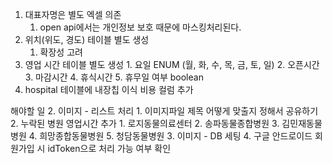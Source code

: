 1. 대표자명은 별도 엑셀 의존
	1. open api에서는 개인정보 보호 때문에 마스킹처리된다.
2. 위치(위도, 경도) 테이블 별도 생성
	1. 확장성 고려
3. 영업 시간 테이블 별도 생성
		1. 요일 ENUM (월, 화, 수, 목, 금, 토, 일)
		2. 오픈시간
		3. 마감시간
		4. 휴식시간
		5. 휴무일 여부 boolean
4. hospital 테이블에 내장칩 이식 비용 컬럼 추가

해야할 일
2. 이미지 - 리스트 처리
	1. 이미지파일 제목 어떻게 맞출지 정해서 공유하기
	2. 누락된 병원 영업시간 추가
		1. 로지동물의료센터
		2. 송파동물종합병원
		3. 김민재동물병원
		4. 희망종합동물병원
		5. 청담동물병원
3. 이미지 - DB 세팅
4. 구글 안드로이드 회원가입 시 idToken으로 처리 가능 여부 확인